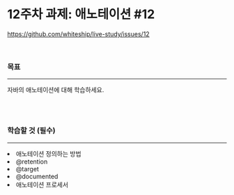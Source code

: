 # 12주차 과제: 애노테이션 #12
https://github.com/whiteship/live-study/issues/12

<br>
<h3>목표</h3>

***

자바의 애노테이션에 대해 학습하세요.

<br>
<br>

<h3>학습할 것 (필수)</h3>

***

<ui>
  <li>애노테이션 정의하는 방법</li>
  <li>@retention</li>
  <li>@target</li>
  <li>@documented</li>
  <li>애노테이션 프로세서</li>
</ui>  
